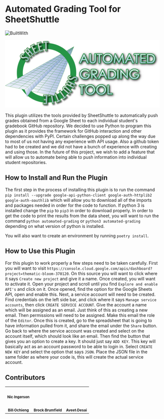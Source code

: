 # Automated Grading Tool for SheetShuttle

![BuiltWith](https://img.shields.io/badge/Built%20With-Python-blue)

![AutomatedGradingTool](images/Logo.png)

This plugin utilizes the tools provided by SheetShuttle to automatically push
grades obtained from a Google Sheet to each individual student's gradebook
GitHub repository. We decided to use Python to program this plugin as it
provides the framework for GitHub interaction and other dependencies with PyPI.
Certain challenges popped up along the way due to most of us not having any experience
with API usage. Also a github token had to be created and we did not have a bunch of
experience with creating and using those. In the future of this project, we wish
to add a feature that will allow us to automate being able to push information into individual
student repositories.
 
## How to Install and Run the Plugin
 
The first step in the process of installing this plugin is to run the command `pip install --upgrade google-api-python-client google-auth-httplib2 google-auth-oauthlib` which will allow you to download all of the imports and packages needed in order for the code to function. If python 3 is installed change the `pip` to `pip3` in order to download properly. In order to get the code to print the results from the data sheet, you will want to run the command `python automated-grading` or `python3 automated-grading` depending on what version of python is installed.
 
You will also want to create an environment by running `poetry install`.
 
## How to Use this Plugin
 
For this plugin to work properly a few steps need to be taken carefully. First you will want to visit `https://console.cloud.google.com/apis/dashboard?project=thematic-bloom-370120`. On this source you will want to click where it says `Create new project` and give it a name. Once created, you will want to activate it. Open your project and scroll until you find `Explore and enable API's` and click on it. Once opened, find the option for the Google Sheets API, open and enable this. Next, a service account will need to be created. Find credentials on the left side bar, and click where it says `Manage service accounts`, then click `CREATE SERVICE ACCOUNT`. Give the account a name which will be assigned as an email. Just think of this as creating a new email. Then permissions will need to be assigned. Make this email the role of the `Editor`. Once this is created, go to the spreadsheet that is going to have information pulled from it, and share the email under the `Share` button. Go back to where the service account was created and select on the account itself, which should look like an email. Then find the button that gives you an option to create a key. It should just say `ADD KEY`. This key will basically act as an account password to be able to login in. Select `CREATE NEW KEY` and select the option that says `JSON`. Place the JSON file in the same folder as where your code is, this will create the actual service account.

## Contributors

<table>
  <tr>
    <td align="center"><a href="https://github.com/ningerson2002"><img src="https://avatars.githubusercontent.com/u/89281233?v=4" width="100px;" alt=""/><br /><sub><b>Nic Ingerson</b></sub></a><br /></td>
  </tr>
  <tr>
    <td align="center"><a href="https://github.com/BillOchieng"><img src="https://avatars.githubusercontent.com/u/79288574?v=4" width="100px;" alt=""/><br /><sub><b>Bill Ochieng</b></sub></a><br /></td>
    <td align="center"><a href="https://github.com/brum0505"><img src="https://avatars.githubusercontent.com/u/89416744?v=4" width="100px;" alt=""/><br /><sub><b>Brock Brumfield</b></sub></a><br /></td>
    <td align="center"><a href="https://github.com/aveetdesai"><img src="https://avatars.githubusercontent.com/u/54788544?v=4" width="100px;" alt=""/><br /><sub><b>Aveet Desai</b></sub></a><br /></td>
  </tr>
</table>